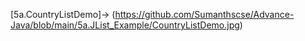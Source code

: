 [5a.CountryListDemo]->
(https://github.com/Sumanthscse/Advance-Java/blob/main/5a.JList_Example/CountryListDemo.jpg)
